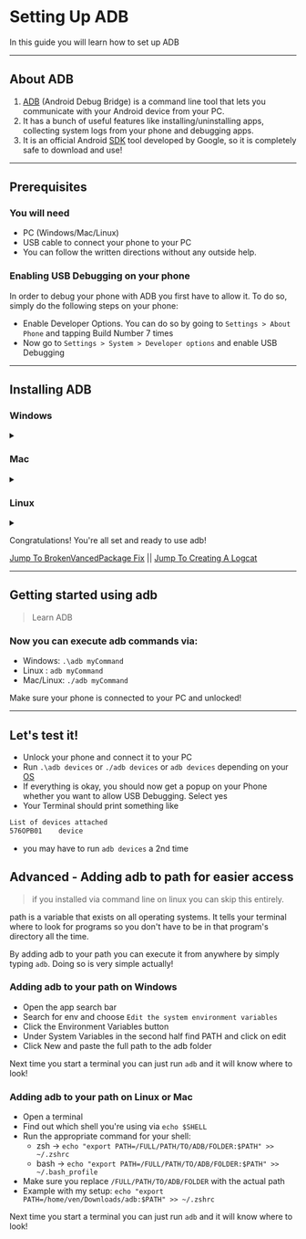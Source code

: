 
# Setting Up ADB

In this guide you will learn how to set up ADB

---

## About ADB

1. [ADB](https://en.droidwiki.org/wiki/Android_Debug_Bridge) (Android Debug Bridge) is a command line tool that lets you communicate with your Android device from your PC.
2. It has a bunch of useful features like installing/uninstalling apps, collecting system logs from your phone and debugging apps.
3. It is an official Android [SDK](https://en.wikipedia.org/wiki/Software_development_kit) tool developed by Google, so it is completely safe to download and use!

---

## Prerequisites

### You will need

- PC (Windows/Mac/Linux)
- USB cable to connect your phone to your PC
- You can follow the written directions without any outside help.

### Enabling USB Debugging on your phone

In order to debug your phone with ADB you first have to allow it. To do so, simply do the following steps on your phone:

- Enable Developer Options. You can do so by going to `Settings > About Phone` and tapping Build Number 7 times
- Now go to `Settings > System > Developer options` and enable USB Debugging

---

## Installing ADB

###  Windows
   <details> <summary></summary>

[ADB Download Link](https://dl.google.com/android/repository/platform-tools-latest-windows.zip)

Extract the zip
Now open a command prompt in this directory. You can do so by holding shift and right clicking the folder and then pressing `Open Powershell here`
alternatively you can [`cd` for Windows](https://docs.microsoft.com/en-us/windows-server/administration/windows-commands/cd) into the location if you have to run command prompt as administrator for any reason like `cd C:\Users\Ven\Downloads\adb` or `cd /home/Ven/Downloads/adb`

</details>

###  Mac
   <details> <summary></summary>

-  > Mac is basically the windows method but your using [Bash](https://en.m.wikipedia.org/wiki/Bash_(Unix_shell)) or [Zsh](https://en.m.wikipedia.org/wiki/Z_shell) like on Linux

Download the Android Debug Bridge (Aka ADB)
[ADB Down Link](https://dl.google.com/android/repository/platform-tools-latest-darwin.zip)

Extract the zip
Now open a Terminal in this directory.
You can use [`cd` for Linux/Mac](https://linuxize.com/post/linux-cd-command/)

</details>

### Linux
 <details> <summary></summary>
      <details> <summary>Debian</summary>

`sudo apt install adb -y`
      </details>
<details> <summary>Arch</summary>

`sudo pacman -S adb`
</details>

Alternatively you can do the same as the Mac guide but using this [ADB download link](https://dl.google.com/android/repository/platform-tools-latest-linux.zip).

</details>

Congratulations! You're all set and ready to use adb!

[Jump To BrokenVancedPackage Fix](https://github.com/Vendicated/Vanced-Issue-Center/blob/master/Guides/BrokenVancedPackage.md) || [Jump To Creating A Logcat](https://github.com/Vendicated/Vanced-Issue-Center/blob/master/Guides/CreatingALogcat.md)

---

## Getting started using adb
> Learn ADB

### Now you can execute adb commands via:

- Windows: `.\adb myCommand`
- Linux : `adb myCommand`
- Mac/Linux: `./adb myCommand`

Make sure your phone is connected to your PC and unlocked!

---

## Let's test it!

- Unlock your phone and connect it to your PC
- Run `.\adb devices` or `./adb devices` or `adb devices` depending on your [OS](https://en.wikipedia.org/wiki/Operating_system)
- If everything is okay, you should now get a popup on your Phone whether you want to allow USB Debugging. Select yes
- Your Terminal should print something like

```bash
List of devices attached
576OPB01    device
```
- you may have to run `adb devices` a 2nd time

## Advanced - Adding adb to path for easier access
> if you installed via command line on linux you can skip this entirely.

path is a variable that exists on all operating systems. It tells your terminal where to look for programs so you don't have to be in that program's directory all the time.

By adding adb to your path you can execute it from anywhere by simply typing `adb`. Doing so is very simple actually!

### Adding adb to your path on Windows

- Open the app search bar
- Search for env and choose `Edit the system environment variables`
- Click the Environment Variables button
- Under System Variables in the second half find PATH and click on edit
- Click New and paste the full path to the adb folder

Next time you start a terminal you can just run `adb` and it will know where to look!

### Adding adb to your path on Linux or Mac

- Open a terminal
- Find out which shell you're using via `echo $SHELL`
- Run the appropriate command for your shell:
  - zsh -> `echo "export PATH=/FULL/PATH/TO/ADB/FOLDER:$PATH" >> ~/.zshrc`
  - bash -> `echo "export PATH=/FULL/PATH/TO/ADB/FOLDER:$PATH" >> ~/.bash_profile`
- Make sure you replace `/FULL/PATH/TO/ADB/FOLDER` with the actual path
- Example with my setup: `echo "export PATH=/home/ven/Downloads/adb:$PATH" >> ~/.zshrc`

Next time you start a terminal you can just run `adb` and it will know where to look!
